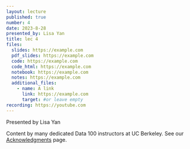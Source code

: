 ```yaml
---
layout: lecture
published: true
number: 4
date: 2023-8-28
presented_by: Lisa Yan
title: lec 4
files:
  slides: https://example.com
  pdf_slides: https://example.com
  code: https://example.com
  code_html: https://example.com
  notebook: https://example.com
  notes: https://example.com
  additional_files:
    - name: A link
      link: https://example.com
      target: #or leave empty
recording: https://youtube.com
---
```



Presented by Lisa Yan

Content by many dedicated Data 100 instructors at UC Berkeley. See our [Acknowledgments](../../acks) page.

<!--
- [slides](https://docs.google.com/presentation/d/1TLtHG8ONBzY20LQBwfrztAW-Y_L8TnfQurwXRd8L6iQ/edit?usp=sharing){:target="_blank"}
- [code](http://data100.datahub.berkeley.edu/hub/user-redirect/git-pull?repo=https%3A%2F%2Fgithub.com%2FDS-100%2Fsu23-materials&branch=main&urlpath=lab%2Ftree%2Fsu23-materials%2Flec%2Flec01%2Flec01.ipynb){:target="_blank"}
- [code HTML](../../resources/assets/lectures/lec01/lec01.html)
- [recording](https://bcourses.berkeley.edu/courses/1525605/pages/lecture-1-course-overview)
-->
